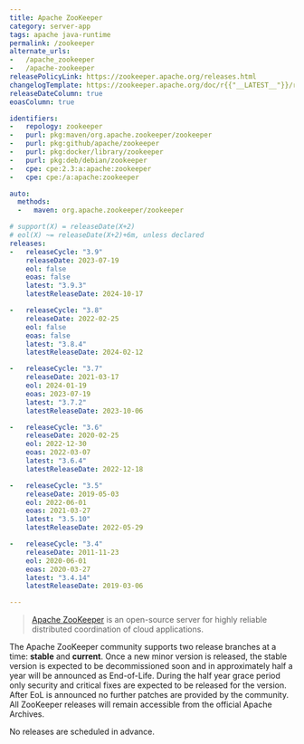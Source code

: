 ```yaml
---
title: Apache ZooKeeper
category: server-app
tags: apache java-runtime
permalink: /zookeeper
alternate_urls:
-   /apache_zookeeper
-   /apache-zookeeper
releasePolicyLink: https://zookeeper.apache.org/releases.html
changelogTemplate: https://zookeeper.apache.org/doc/r{{"__LATEST__"}}/releasenotes.html
releaseDateColumn: true
eoasColumn: true

identifiers:
-   repology: zookeeper
-   purl: pkg:maven/org.apache.zookeeper/zookeeper
-   purl: pkg:github/apache/zookeeper
-   purl: pkg:docker/library/zookeeper
-   purl: pkg:deb/debian/zookeeper
-   cpe: cpe:2.3:a:apache:zookeeper
-   cpe: cpe:/a:apache:zookeeper

auto:
  methods:
  -   maven: org.apache.zookeeper/zookeeper

# support(X) = releaseDate(X+2)
# eol(X) ~= releaseDate(X+2)+6m, unless declared
releases:
-   releaseCycle: "3.9"
    releaseDate: 2023-07-19
    eol: false
    eoas: false
    latest: "3.9.3"
    latestReleaseDate: 2024-10-17

-   releaseCycle: "3.8"
    releaseDate: 2022-02-25
    eol: false
    eoas: false
    latest: "3.8.4"
    latestReleaseDate: 2024-02-12

-   releaseCycle: "3.7"
    releaseDate: 2021-03-17
    eol: 2024-01-19
    eoas: 2023-07-19
    latest: "3.7.2"
    latestReleaseDate: 2023-10-06

-   releaseCycle: "3.6"
    releaseDate: 2020-02-25
    eol: 2022-12-30
    eoas: 2022-03-07
    latest: "3.6.4"
    latestReleaseDate: 2022-12-18

-   releaseCycle: "3.5"
    releaseDate: 2019-05-03
    eol: 2022-06-01
    eoas: 2021-03-27
    latest: "3.5.10"
    latestReleaseDate: 2022-05-29

-   releaseCycle: "3.4"
    releaseDate: 2011-11-23
    eol: 2020-06-01
    eoas: 2020-03-27
    latest: "3.4.14"
    latestReleaseDate: 2019-03-06

---
```


> [Apache ZooKeeper](https://zookeeper.apache.org/) is an open-source server for highly reliable
> distributed coordination of cloud applications.

The Apache ZooKeeper community supports two release branches at a time: **stable** and **current**.
Once a new minor version is released, the stable version is expected to be decommissioned soon and
in approximately half a year will be announced as End-of-Life. During the half year grace period
only security and critical fixes are expected to be released for the version. After EoL is
announced no further patches are provided by the community. All ZooKeeper releases will remain
accessible from the official Apache Archives.

No releases are scheduled in advance.
